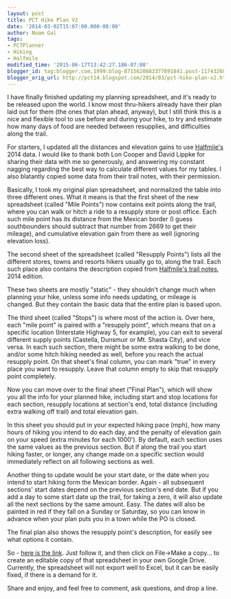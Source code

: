 ```yaml
---
layout: post
title: PCT Hike Plan V2
date: '2014-03-02T15:07:00.000-08:00'
author: Noam Gal
tags:
- PCTPlanner
- Hiking
- Halfmile
modified_time: '2015-06-17T13:42:27.186-07:00'
blogger_id: tag:blogger.com,1999:blog-8715620883377891841.post-1174326813697728519
blogger_orig_url: http://pct14.blogspot.com/2014/03/pct-hike-plan-v2.html
---
```

I have finally finished updating my planning spreadsheet, and it's ready to be released upon the world. I know most thru-hikers already have their plan laid out for them (the ones that plan ahead, anyway), but I still think this is a nice and flexible tool to use before and during your hike, to try and estimate how many days of food are needed between resupplies, and difficulties along the trail.

For starters, I updated all the distances and elevation gains to use [Halfmile's] 2014 data. I would like to thank both Lon Cooper and David Lippke for sharing their data with me so generously, and answering my constant nagging regarding the best way to calculate different values for my tables. I also blatantly copied some data from their trail notes, with their permission.

Basically, I took my original plan spreadsheet, and normalized the table into three different ones. What it means is that the first sheet of the new spreadsheet (called "Mile Points") now contains exit points along the trail, where you can walk or hitch a ride to a resupply store or post office. Each such mile point has its distance from the Mexican border (I guess southbounders should subtract that number from 2669 to get their mileage), and cumulative elevation gain from there as well (ignoring elevation loss).

The second sheet of the spreadsheet (called "Resupply Points") lists all the different stores, towns and resorts hikers usually go to, along the trail. Each such place also contains the description copied from [Halfmile's trail notes], 2014 edition.

These two sheets are mostly "static" - they shouldn't change much when planning your hike, unless some info needs updating, or mileage is changed. But they contain the basic data that the entire plan is based upon.

The third sheet (called "Stops") is where most of the action is. Over here, each "mile point" is paired with a "resupply point", which means that on a specific location (Interstate Highway 5, for example), you can exit to several different supply points (Castella, Dunsmuir or Mt. Shasta City), and vice versa. In each such section, there might be some extra walking to be done, and/or some hitch hiking needed as well, before you reach the actual resupply point. On that sheet's final column, you can mark "true" in every place you want to resupply. Leave that column empty to skip that resupply point completely.

Now you can move over to the final sheet ("Final Plan"), which will show you all the info for your planned hike, including start and stop locations for each section, resupply locations at section's end, total distance (including extra walking off trail) and total elevation gain.

In this sheet you should put in your expected hiking pace (mph), how many hours of hiking you intend to do each day, and the penalty of elevation gain on your speed (extra minutes for each 1000'). By default, each section uses the same values as the previous section. But if along the trail you start hiking faster, or longer, any change made on a specific section would immediately reflect on all following sections as well.

Another thing to update would be your start date, or the date when you intend to start hiking form the Mexican border. Again - all subsequent sections' start dates depend on the previous section's end date. But if you add a day to some start date up the trail, for taking a zero, it will also update all the next sections by the same amount. Easy. The dates will also be painted in red if they fall on a Sunday or Saturday, so you can know in advance when your plan puts you in a town while the PO is closed.

The final plan also shows the resupply point's description, for easily see what options it contain.

So - [here is the link]. Just follow it, and then click on File->Make a copy... to create an editable copy of that spreadsheet in your own Google Drive. Currently, the spreadsheet will not export well to Excel, but it can be easily fixed, if there is a demand for it.

Share and enjoy, and feel free to comment, ask questions, and drop a line.

[Halfmile's]: http://www.pctmap.net/
[Halfmile's trail notes]: http://www.pctmap.net/trail-notes/
[here is the link]: https://docs.google.com/spreadsheets/d/1qkr5ygYQXUsa22tV6zoX7dCjjueJ4H9uAOuwz1EdD-4/edit?usp=sharing